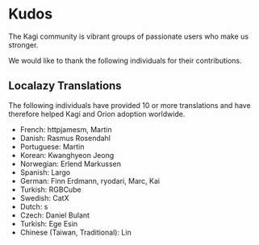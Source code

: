 # Kudos
The Kagi community is  vibrant groups of passionate users who make us stronger. 

We would like to thank the following individuals for their contributions.

## Localazy Translations
The following individuals have provided 10 or more translations and have therefore helped Kagi and Orion adoption worldwide.

- French: httpjamesm, Martin
- Danish: Rasmus Rosendahl
- Portuguese: Martin
- Korean: Kwanghyeon Jeong
- Norwegian: Erlend Markussen
- Spanish: Largo
- German: Finn Erdmann, ryodari, Marc, Kai
- Turkish: RGBCube
- Swedish: CatX
- Dutch: s
- Czech: Daniel Bulant
- Turkish: Ege Esin
- Chinese (Taiwan, Traditional): Lin
